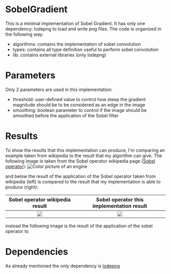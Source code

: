 # SobelGradient

This is a minimal implementation of Sobel Gradient. It has only one dependency: lodepng to load and write png files.
The code is organized in the following way:
- algorithms: contains the implementation of sobel convolution
- types: contains all type definition useful to perform sobel convolution
- lib: contains external libraries (only lodepng)

<h1>
  Parameters
</h1>

Only 2 parameters are used in this implementation:
- threshold: user-defined value to control how steep the gradient magnitude should be to be considered as an edge in the image
- smoothing: boolean parameter to control if the image should be smoothed before the application of the Sobel filter

<h1>
  Results
</h1>

To show the results that this implementation can produce, I'm comparing an example taken from wikipedia to the result that my algorithm can give.
The following image is taken from the Sobel operator wikipedia page (<a href="https://en.wikipedia.org/wiki/Sobel_operator">Sobel operator</a>):
![Color picture of an engine](https://upload.wikimedia.org/wikipedia/commons/f/f0/Valve_original_%281%29.PNG)

and below the result of the application of the Sobel operator taken from wikipedia (left) is compared to the result that my implementation is able to produce (right):

Sobel operator wikipedia result             |  Sobel operator this implementation result
:-------------------------:|:-------------------------:
![](https://upload.wikimedia.org/wikipedia/commons/d/d4/Valve_sobel_%283%29.PNG)  |  ![](https://upload.wikimedia.org/wikipedia/commons/d/d4/Valve_sobel_%283%29.PNG)

instead the following image is the result of the application of the sobel operator to

<h1>
  Dependencies
</h1>

As already mentioned the only dependency is <a href="https://github.com/lvandeve/lodepng">lodepng</a>
